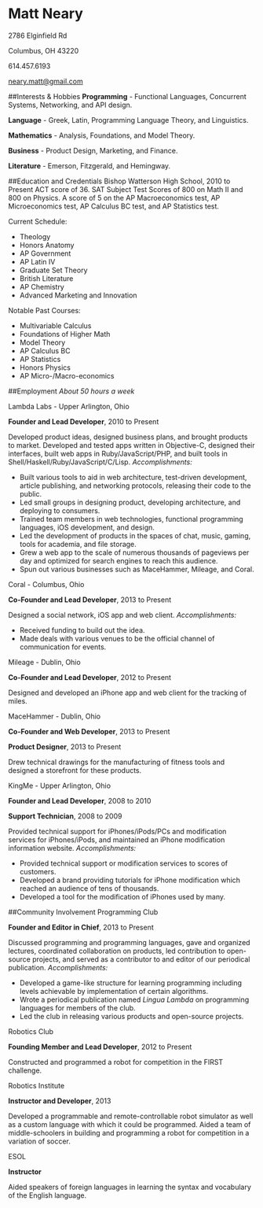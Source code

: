 Matt Neary
==========
2786 Elginfield Rd

Columbus, OH 43220

614.457.6193

neary.matt@gmail.com


##Interests & Hobbies
__Programming__ - Functional Languages, Concurrent Systems, Networking, and API design.

__Language__ - Greek, Latin, Programming Language Theory, and Linguistics.

__Mathematics__ - Analysis, Foundations, and Model Theory.

__Business__ - Product Design, Marketing, and Finance.

__Literature__ - Emerson, Fitzgerald, and Hemingway.


##Education and Credentials
Bishop Watterson High School, 2010 to Present
ACT score of 36.
SAT Subject Test Scores of 800 on Math II and 800 on Physics.
A score of 5 on the AP Macroeconomics test, AP Microeconomics test, AP Calculus BC test, and AP Statistics test.

Current Schedule:
- Theology
- Honors Anatomy
- AP Government
- AP Latin IV
- Graduate Set Theory
- British Literature
- AP Chemistry
- Advanced Marketing and Innovation

Notable Past Courses:

- Multivariable Calculus
- Foundations of Higher Math
- Model Theory
- AP Calculus BC
- AP Statistics
- Honors Physics
- AP Micro-/Macro-economics

##Employment
*About 50 hours a week*

Lambda Labs - Upper Arlington, Ohio

__Founder and Lead Developer__, 2010 to Present		

Developed product ideas, designed business plans, and brought products to market. Developed and tested apps written in Objective-C, designed their interfaces, built web apps in Ruby/JavaScript/PHP, and built tools in Shell/Haskell/Ruby/JavaScript/C/Lisp. *Accomplishments:*

- Built various tools to aid in web architecture, test-driven development, article publishing, and networking protocols, releasing their code to the public.
- Led small groups in designing product, developing architecture, and deploying to consumers.
- Trained team members in web technologies, functional programming languages, iOS development, and design.
- Led the development of products in the spaces of chat, music, gaming, tools for academia, and file storage.
- Grew a web app to the scale of numerous thousands of pageviews per day and optimized for search engines to reach this audience.
- Spun out various businesses such as MaceHammer, Mileage, and Coral.

Coral - Columbus, Ohio

__Co-Founder and Lead Developer__, 2013 to Present

Designed a social network, iOS app and web client. *Accomplishments:*

- Received funding to build out the idea.
- Made deals with various venues to be the official channel of communication for events.

Mileage - Dublin, Ohio

__Co-Founder and Lead Developer__, 2012 to Present

Designed and developed an iPhone app and web client for the tracking of miles.

MaceHammer - Dublin, Ohio

__Co-Founder and Web Developer__, 2013 to Present

__Product Designer__, 2013 to Present

Drew technical drawings for the manufacturing of fitness tools and designed a storefront for these products.

KingMe - Upper Arlington, Ohio

__Founder and Lead Developer__, 2008 to 2010

__Support Technician__, 2008 to 2009

Provided technical support for iPhones/iPods/PCs and modification services for iPhones/iPods, and maintained an iPhone modification information website. *Accomplishments:*

- Provided technical support or modification services to scores of customers.
- Developed a brand providing tutorials for iPhone modification which reached an audience of tens of thousands.
- Developed a tool for the modification of iPhones used by many.

##Community Involvement
Programming Club

__Founder and Editor in Chief__, 2013 to Present

Discussed programming and programming languages, gave and organized lectures, coordinated collaboration on products, led contribution to open-source projects, and served as a contributor to and editor of our periodical publication. *Accomplishments:*

- Developed a game-like structure for learning programming including levels achievable by implementation of certain algorithms.
- Wrote a periodical publication named *Lingua Lambda* on programming languages for members of the club.
- Led the club in releasing various products and open-source projects.

Robotics Club

__Founding Member and Lead Developer__, 2012 to Present

Constructed and programmed a robot for competition in the FIRST challenge.

Robotics Institute

__Instructor and Developer__, 2013

Developed a programmable and remote-controllable robot simulator as well as a custom language with which it could be programmed. Aided a team of middle-schoolers in building and programming a robot for competition in a variation of soccer.

ESOL

__Instructor__

Aided speakers of foreign languages in learning the syntax and vocabulary of the English language.